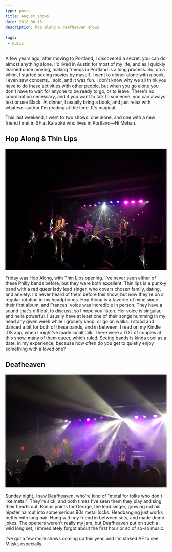 ```yaml
---
type: posts
title: August shows
date: 2018-08-13
description: hop along & deafheaven shows

tags:
 - music
---
```


A few years ago, after moving to Portland, I discovered a secret: you can do
almost anything alone. I'd lived in Austin for most of my life, and as I
quickly learned once moving, making friends in Portland is a long process. So,
on a whim, I started seeing movies by myself. I went to dinner alone with a
book. I even saw concerts... solo, and it was fun. I don't know why we all
think you have to do these activities with other people, but when you go alone
you don't have to wait for anyone to be ready to go, or to leave. There's no
coordination necessary, and if you want to talk to someone, you can always text
or use Slack. At dinner, I usually bring a book, and just relax with whatever
author I'm reading at the time. It's magical.

This last weekend, I went to two shows: one alone, and one with a new friend I
met in SF at Karaoke who lives in Portland—Hi Mehan.

## Hop Along & Thin Lips

![Hop along](/photos/photo-2.jpeg)

Friday was [Hop Along](https://hopalong.bandcamp.com), with [Thin Lips](https://xxthinlipsxx.bandcamp.com) opening. I've never seen either of these
Philly bands before, but they were both excellent. Thin lips is a punk-y band
with a rad queer lady lead singer, who covers chosen family, dating, and
anxiety. I'd never heard of them before this show, but now they're on a regular
rotation in my headphones. Hop Along is a favorite of mine since their first
album, and Frances' voice was incredible in person. They have a sound that's
difficult to discuss, so I hope you listen. Her voice is singular, and hella
powerful. I usually have at least one of their songs humming in my head any
given week while I grocery shop, or go on walks. I stood and danced a bit for
both of these bands, and in between, I read on my Kindle iOS app, when I
might've made small talk. There were a LOT of couples at this show, many of
them queer, which ruled. Seeing bands is kinda cool as a date, in my
experience, because how often do you get to quietly enjoy something with a
loved one?

## Deafheaven

![Deafheaven](/photos/photo.jpeg)

Sunday night, I saw [Deafheaven](https://deafheavens.bandcamp.com), who're kind
of "metal for folks who don't like metal". They're sick, and both times I've
seen them they play and sing their hearts out. Bonus points for Geroge, the
lead singer, growing out his hipster haircut into some serious 90s metal locks.
Headbanging just works better with long hair. Hung with my friend in between
sets, and made dumb jokes. The openers weren't really my jam, but Deafheaven
put on such a wild long set, I immediately forgot about the first hour or so of
so-so music.

I've got a few more shows coming up this year, and I'm stoked AF to see Mitski,
especially.
